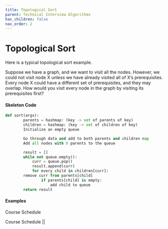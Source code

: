 ```yaml
---
title: Topological Sort
parent: Technical Interview Algorithms
has_children: false
nav_order: 2
---
```


# Topological Sort

Here is a typical topological sort example.


Suppose we have a graph, and we want to visit all the nodes. However, we could not visit node X unless we have already visited all of X’s prerequisites. Every node X could have a different set of prerequisites, and they may overlap. How would you visit every node in the graph by visiting its prerequisites first?

#### Skeleton Code

```python
def sort(args):
		parents = hashmap: (key -> set of parents of key)
		children = hashmap: (key -> set of children of key)
		Initialize an empty queue

		Go through data and add to both parents and children map
		Add all nodes with 0 parents to the queue

		result = []
		while not queue.empty():
			curr = queue.pop()
			result.append(curr)
			for every child in children[curr]:
        remove curr from parents[child]
				if parents[child] is empty:
					add child to queue
		return result
```

#### Examples

Course Schedule


Course Schedule ||
